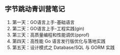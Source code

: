 ## 字节跳动青训营笔记
1. 第一天：GO语言上手-基础语言
2. 第二天：GO语言上手-工程实践(gin)
3. 第三天：高质量编程和性能调优(pprof)
4. 第四天：高性能 Go 语言发行版优化与落地实践
5. 第五天：设计模式之 Database/SQL 与 GORM 实践